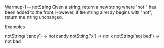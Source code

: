 Warmup-1 -- notString
Given a string, return a new string where "not " has been added to the front. However, if the string already begins with "not", return the string unchanged.

Examples

notString('candy') → not candy
notString('x') → not x
notString('not bad') → not bad